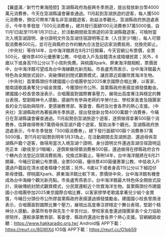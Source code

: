 【羅盛滿／新竹竹東海陸腔】澎湖縣政府為振興冬季旅遊，提出發放新台幣4000萬元消費券，今天在澎湖縣議會審查通過。11月起到澎湖旅遊的遊客，每人獲500元消費券，預估可帶來7萬名非澎湖籍遊客，助益淡季觀光。澎湖縣政府旅遊處表示，今年冬季發放「500元消費券」，總共發行面額100元消費券37萬5000張，自11月1日起至115年1月31日止，於活動期間抵澎旅遊的非澎湖縣籍遊客，可檢附當次入境澎湖證明、身分證明文件及澎湖住宿證明等正本（入住至少1晚），每人可領取消費券500元，並可在與縣府合作的轄內合法登記店家消費抵用，兌換完即止。（中央社）等待14年，台中海洋館將在8月21日開幕，今天官網公布票價，全票500元，優待票400元優惠軍公教、中低收入戶及設籍清水或梧棲民眾；另外，6歲以下或身高115公分以下小孩則免費。與桃園Xpark、屏東海洋館相較，票價居中，台中海洋館可望成為台中海線觀光新亮點。市長盧秀燕表示，台中海洋館最大特色為全開放式設計，突破傳統封閉式觀賞模式，讓民眾近距離欣賞海洋生物。（中央社）苗栗縣頭份市建國國小合唱團參加2025東京國際合唱比賽，以客家、閩南語歌謠勇奪兒少組金賞獎，今獲頭份市公所、苗栗縣政府表揚並頒發獎勵金。建國國小校長曾煥淦表示，合唱團面對國際賽事壓力，展現出高度專注與穩定的舞台表現，堅韌精神令人感動，感謝所有參與老師的辛勞付出、學校家長會及隨團家長的全力協助與陪伴，更感謝教育部、客委會、縣府及社會各界的熱心支援。（中央社）澎湖縣政府為著振興冬季旅遊，提出發放新台幣4000萬銀个消費券，今晡日在澎湖縣議會審查通過。11月起勢到澎湖旅遊个遊客，逐儕做得拿著500箍个消費券，估算做得帶來7萬儕毋係澎湖戶籍个遊客，幫助淡季个觀光。澎湖縣政府旅遊處表示，今年冬季發放「500箍消費券」，總下發行面額100箍个消費券37萬5000張，對11月初1起勢到明年1月31為止，在活動期間去澎湖旅遊、還過毋係澎湖縣戶籍个遊客，做得用當次入境澎湖个證明、身分證明文件還過澎湖住宿證明這兜正本（歇夜至少1暗晡），逐儕斯做得領消費券500箍，還過做得在摎縣政府合作个轄內合法登記店頭消費抵用，兌換忒斯截止。等咧14年，台中海洋館將在8月21開幕，今晡日官網公布票價，全票500箍，優待票400箍優惠軍公教、中低收入戶還過戶籍設在清水或者梧棲个民眾；另外，6歲以下或者身高115公分以下細孲仔斯毋使錢。摎桃園Xpark、屏東海洋館比較下來，票價排中央，台中海洋館有機會成為台中海線个觀光新亮點。市長盧秀燕表示，台中海洋館最大特色係全開放式設計，突破傳統封閉式觀賞模式，分民眾還較近个欣賞海洋生物。苗栗縣頭份市建國國小合唱團參加2025東京國際合唱比賽，以客家摎學老歌謠拿著兒少組个金賞獎，今晡日分頭份市公所摎苗栗縣政府表揚還過頒發獎勵金。建國國小校長曾煥淦表示，合唱團面對國際比賽个壓力，展現出高度專注摎穩定个舞台表現，堅韌个精神分人感動，承蒙所有參與先生个辛苦付出、學校家長會還過隨團家長个全力協助摎陪伴，還較承蒙教育部、客委會、縣政府還過社會各界个熱心支援。官網網路收聽：https://www.hakkaradio.org.tw/
Android版 APP下載：https://reurl.cc/8GWlXd
IOS版 APP下載：https://reurl.cc/O1pb59
